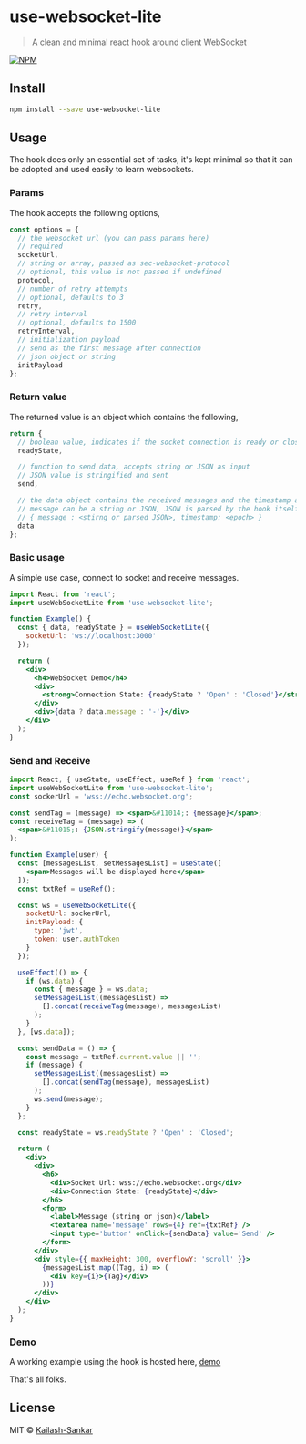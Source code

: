 # use-websocket-lite

> A clean and minimal react hook around client WebSocket

[![NPM](https://img.shields.io/npm/v/use-websocket-lite.svg)](https://www.npmjs.com/package/use-websocket-lite)

## Install

```bash
npm install --save use-websocket-lite
```

## Usage

The hook does only an essential set of tasks, it's kept minimal so that it can be adopted and used easily to learn websockets.

### Params

The hook accepts the following options,

```javascript
const options = {
  // the websocket url (you can pass params here)
  // required
  socketUrl,
  // string or array, passed as sec-websocket-protocol
  // optional, this value is not passed if undefined
  protocol,
  // number of retry attempts
  // optional, defaults to 3
  retry,
  // retry interval
  // optional, defaults to 1500
  retryInterval,
  // initialization payload
  // send as the first message after connection
  // json object or string
  initPayload
};
```

### Return value

The returned value is an object which contains the following,

```javascript
return {
  // boolean value, indicates if the socket connection is ready or closed
  readyState,

  // function to send data, accepts string or JSON as input
  // JSON value is stringified and sent
  send,

  // the data object contains the received messages and the timestamp associated with it
  // message can be a string or JSON, JSON is parsed by the hook itself
  // { message : <stirng or parsed JSON>, timestamp: <epoch> }
  data
};
```

### Basic usage

A simple use case, connect to socket and receive messages.

```jsx
import React from 'react';
import useWebSocketLite from 'use-websocket-lite';

function Example() {
  const { data, readyState } = useWebSocketLite({
    socketUrl: 'ws://localhost:3000'
  });

  return (
    <div>
      <h4>WebSocket Demo</h4>
      <div>
        <strong>Connection State: {readyState ? 'Open' : 'Closed'}</strong>
      </div>
      <div>{data ? data.message : '-'}</div>
    </div>
  );
}
```

### Send and Receive

```jsx
import React, { useState, useEffect, useRef } from 'react';
import useWebSocketLite from 'use-websocket-lite';
const sockerUrl = 'wss://echo.websocket.org';

const sendTag = (message) => <span>&#11014;: {message}</span>;
const receiveTag = (message) => (
  <span>&#11015;: {JSON.stringify(message)}</span>
);

function Example(user) {
  const [messagesList, setMessagesList] = useState([
    <span>Messages will be displayed here</span>
  ]);
  const txtRef = useRef();

  const ws = useWebSocketLite({
    socketUrl: sockerUrl,
    initPayload: {
      type: 'jwt',
      token: user.authToken
    }
  });

  useEffect(() => {
    if (ws.data) {
      const { message } = ws.data;
      setMessagesList((messagesList) =>
        [].concat(receiveTag(message), messagesList)
      );
    }
  }, [ws.data]);

  const sendData = () => {
    const message = txtRef.current.value || '';
    if (message) {
      setMessagesList((messagesList) =>
        [].concat(sendTag(message), messagesList)
      );
      ws.send(message);
    }
  };

  const readyState = ws.readyState ? 'Open' : 'Closed';

  return (
    <div>
      <div>
        <h6>
          <div>Socket Url: wss://echo.websocket.org</div>
          <div>Connection State: {readyState}</div>
        </h6>
        <form>
          <label>Message (string or json)</label>
          <textarea name='message' rows={4} ref={txtRef} />
          <input type='button' onClick={sendData} value='Send' />
        </form>
      </div>
      <div style={{ maxHeight: 300, overflowY: 'scroll' }}>
        {messagesList.map((Tag, i) => (
          <div key={i}>{Tag}</div>
        ))}
      </div>
    </div>
  );
}
```

### Demo

A working example using the hook is hosted here, [demo](https://kailash-sankar.github.io/use-websocket-lite/)

That's all folks.

## License

MIT © [Kailash-Sankar](https://github.com/Kailash-Sankar)

